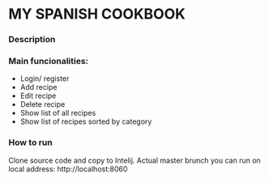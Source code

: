 # MY SPANISH COOKBOOK

### Description


### Main funcionalities:

* Login/ register
* Add recipe
* Edit recipe
* Delete recipe
* Show list of all recipes
* Show list of recipes sorted by category



### How to run
Clone source code and copy to Intelij.
Actual master brunch you can run on local address: http://localhost:8060
